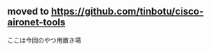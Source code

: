 
moved to https://github.com/tinbotu/cisco-aironet-tools
-------------------------------------------------------


ここは今回のやつ用置き場
